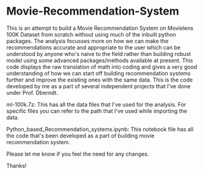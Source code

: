 # Movie-Recommendation-System

This is an attempt to build a Movie Recommendation System on Movielens 100K Dataset from scratch without using much of the inbuilt python packages.
The analysis focusses more on how we can make the recommendations accurate and appropriate to the user which can be understood by anyone who's naive to the field rather than building robust model using some advanced packages/methods available at present.
This code displays the raw translation of math into coding and gives a very good understanding of how we can start off building recommendation systems further and improve the existing ones with the same data.
This is the code developed by me as a part of several independent projects that I've done under Prof. Dberndt.

ml-100k.7z: This has all the data files that I've used for the analysis. For specific files you can refer to the path that I've used while importing the data.

Python_based_Recommendation_systems.ipynb: This notebook file has all the code that's been developed as a part of building movie recommendation system.

Please let me know if you feel the need for any changes.

Thanks!
